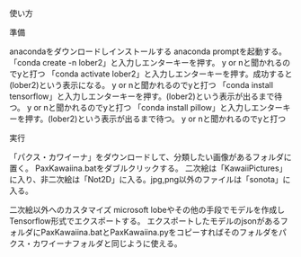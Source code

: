 使い方

準備

anacondaをダウンロードしインストールする
anaconda promptを起動する。
「conda create -n lober2」と入力しエンターキーを押す。
y or nと聞かれるのでyと打つ
「conda activate lober2」と入力しエンターキーを押す。成功すると(lober2)という表示になる。
y or nと聞かれるのでyと打つ
「conda install tensorflow」と入力しエンターキーを押す。(lober2)という表示が出るまで待つ。
y or nと聞かれるのでyと打つ
「conda install pillow」と入力しエンターキーを押す。(lober2)という表示が出るまで待つ。
y or nと聞かれるのでyと打つ

実行

「パクス・カワイーナ」をダウンロードして、分類したい画像があるフォルダに置く。
PaxKawaiina.batをダブルクリックする。
二次絵は「KawaiiPictures」に入り、非二次絵は「Not2D」に入る。jpg,png以外のファイルは「sonota」に入る。

二次絵以外へのカスタマイズ
microsoft lobeやその他の手段でモデルを作成しTensorflow形式でエクスポートする。
エクスポートしたモデルのjsonがあるフォルダにPaxKawaiina.batとPaxKawaiina.pyをコピーすればそのフォルダをパクス・カワイーナフォルダと同じように使える。
